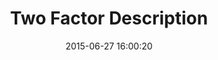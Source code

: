 ---
layout: post
title:  "Two Factor Description"
date:   2015-06-27 16:00:20
categories: GitHub
tags: user-assistance guide profile two-factor warning
screenshot: github-personal-settings-12.jpg
alt-screenshots: 
- github-personal-settings-12-warning.jpg
---